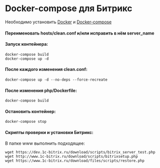 # Docker-compose для Битрикс

Необходимо установить [Docker](https://docs.docker.com/engine/install/debian/) и [Docker-compose](https://docs.docker.com/compose/install/)

#### Переименовать **hosts/clean.conf** и/или исправить в нём **server_name** ####

#### Запуск контейнера: ####
```
docker-compose build
docker-compose up -d
```
#### После каждого изменения clean.conf: ####
`docker-compose up -d --no-deps --force-recreate`

#### После изменения php/Dockerfile: ####
`docker-compose build`

#### Остановить контейнер: ####
`docker-compose stop`

#### Скрипты проверки и установки Битрикс: ####
В папкe www выполнить подходящее:
```
wget https://dev.1c-bitrix.ru/download/scripts/bitrix_server_test.php
wget http://www.1c-bitrix.ru/download/scripts/bitrixsetup.php
wget https://www.1c-bitrix.ru/download/files/scripts/restore.php
```

